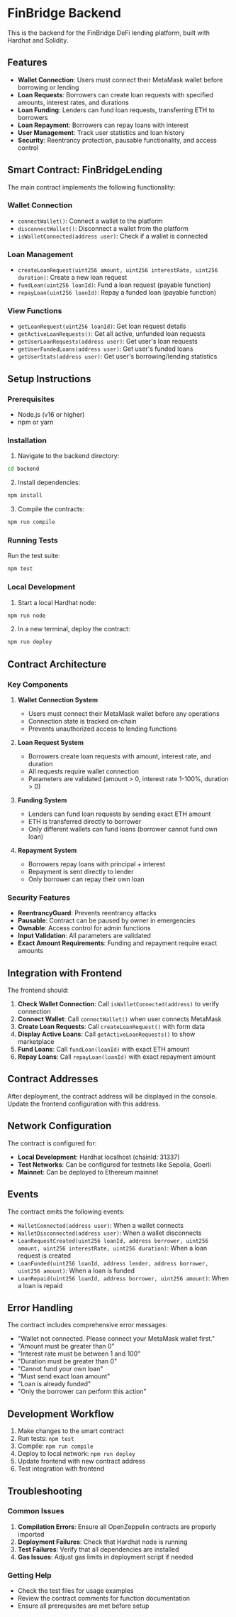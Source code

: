 # FinBridge Backend

This is the backend for the FinBridge DeFi lending platform, built with Hardhat and Solidity.

## Features

- **Wallet Connection**: Users must connect their MetaMask wallet before borrowing or lending
- **Loan Requests**: Borrowers can create loan requests with specified amounts, interest rates, and durations
- **Loan Funding**: Lenders can fund loan requests, transferring ETH to borrowers
- **Loan Repayment**: Borrowers can repay loans with interest
- **User Management**: Track user statistics and loan history
- **Security**: Reentrancy protection, pausable functionality, and access control

## Smart Contract: FinBridgeLending

The main contract implements the following functionality:

### Wallet Connection
- `connectWallet()`: Connect a wallet to the platform
- `disconnectWallet()`: Disconnect a wallet from the platform
- `isWalletConnected(address user)`: Check if a wallet is connected

### Loan Management
- `createLoanRequest(uint256 amount, uint256 interestRate, uint256 duration)`: Create a new loan request
- `fundLoan(uint256 loanId)`: Fund a loan request (payable function)
- `repayLoan(uint256 loanId)`: Repay a funded loan (payable function)

### View Functions
- `getLoanRequest(uint256 loanId)`: Get loan request details
- `getActiveLoanRequests()`: Get all active, unfunded loan requests
- `getUserLoanRequests(address user)`: Get user's loan requests
- `getUserFundedLoans(address user)`: Get user's funded loans
- `getUserStats(address user)`: Get user's borrowing/lending statistics

## Setup Instructions

### Prerequisites
- Node.js (v16 or higher)
- npm or yarn

### Installation

1. Navigate to the backend directory:
```bash
cd backend
```

2. Install dependencies:
```bash
npm install
```

3. Compile the contracts:
```bash
npm run compile
```

### Running Tests

Run the test suite:
```bash
npm test
```

### Local Development

1. Start a local Hardhat node:
```bash
npm run node
```

2. In a new terminal, deploy the contract:
```bash
npm run deploy
```

## Contract Architecture

### Key Components

1. **Wallet Connection System**
   - Users must connect their MetaMask wallet before any operations
   - Connection state is tracked on-chain
   - Prevents unauthorized access to lending functions

2. **Loan Request System**
   - Borrowers create loan requests with amount, interest rate, and duration
   - All requests require wallet connection
   - Parameters are validated (amount > 0, interest rate 1-100%, duration > 0)

3. **Funding System**
   - Lenders can fund loan requests by sending exact ETH amount
   - ETH is transferred directly to borrower
   - Only different wallets can fund loans (borrower cannot fund own loan)

4. **Repayment System**
   - Borrowers repay loans with principal + interest
   - Repayment is sent directly to lender
   - Only borrower can repay their own loan

### Security Features

- **ReentrancyGuard**: Prevents reentrancy attacks
- **Pausable**: Contract can be paused by owner in emergencies
- **Ownable**: Access control for admin functions
- **Input Validation**: All parameters are validated
- **Exact Amount Requirements**: Funding and repayment require exact amounts

## Integration with Frontend

The frontend should:

1. **Check Wallet Connection**: Call `isWalletConnected(address)` to verify connection
2. **Connect Wallet**: Call `connectWallet()` when user connects MetaMask
3. **Create Loan Requests**: Call `createLoanRequest()` with form data
4. **Display Active Loans**: Call `getActiveLoanRequests()` to show marketplace
5. **Fund Loans**: Call `fundLoan(loanId)` with exact ETH amount
6. **Repay Loans**: Call `repayLoan(loanId)` with exact repayment amount

## Contract Addresses

After deployment, the contract address will be displayed in the console. Update the frontend configuration with this address.

## Network Configuration

The contract is configured for:
- **Local Development**: Hardhat localhost (chainId: 31337)
- **Test Networks**: Can be configured for testnets like Sepolia, Goerli
- **Mainnet**: Can be deployed to Ethereum mainnet

## Events

The contract emits the following events:
- `WalletConnected(address user)`: When a wallet connects
- `WalletDisconnected(address user)`: When a wallet disconnects
- `LoanRequestCreated(uint256 loanId, address borrower, uint256 amount, uint256 interestRate, uint256 duration)`: When a loan request is created
- `LoanFunded(uint256 loanId, address lender, address borrower, uint256 amount)`: When a loan is funded
- `LoanRepaid(uint256 loanId, address borrower, uint256 amount)`: When a loan is repaid

## Error Handling

The contract includes comprehensive error messages:
- "Wallet not connected. Please connect your MetaMask wallet first."
- "Amount must be greater than 0"
- "Interest rate must be between 1 and 100"
- "Duration must be greater than 0"
- "Cannot fund your own loan"
- "Must send exact loan amount"
- "Loan is already funded"
- "Only the borrower can perform this action"

## Development Workflow

1. Make changes to the smart contract
2. Run tests: `npm test`
3. Compile: `npm run compile`
4. Deploy to local network: `npm run deploy`
5. Update frontend with new contract address
6. Test integration with frontend

## Troubleshooting

### Common Issues

1. **Compilation Errors**: Ensure all OpenZeppelin contracts are properly imported
2. **Deployment Failures**: Check that Hardhat node is running
3. **Test Failures**: Verify that all dependencies are installed
4. **Gas Issues**: Adjust gas limits in deployment script if needed

### Getting Help

- Check the test files for usage examples
- Review the contract comments for function documentation
- Ensure all prerequisites are met before setup 